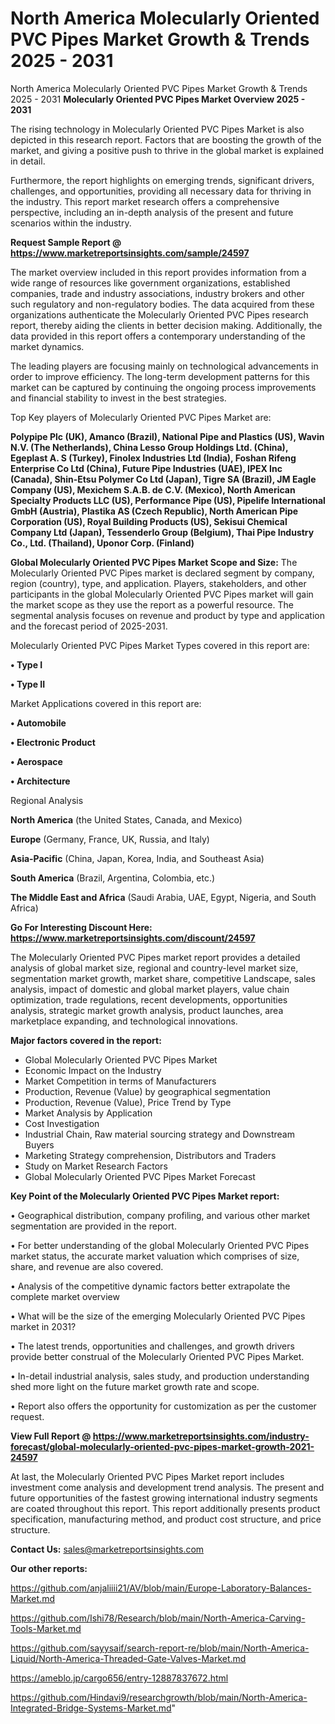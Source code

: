 # North America Molecularly Oriented PVC Pipes Market Growth & Trends 2025 - 2031
North America Molecularly Oriented PVC Pipes Market Growth & Trends 2025 - 2031
<Strong> Molecularly Oriented PVC Pipes Market Overview 2025 - 2031</strong>

The rising technology in Molecularly Oriented PVC Pipes Market is also depicted in this research report. Factors that are boosting the growth of the market, and giving a positive push to thrive in the global market is explained in detail.

Furthermore, the report highlights on emerging trends, significant drivers, challenges, and opportunities, providing all necessary data for thriving in the industry. This report market research offers a comprehensive perspective, including an in-depth analysis of the present and future scenarios within the industry.

<strong>Request Sample Report @ <a href=https://www.marketreportsinsights.com/sample/24597>https://www.marketreportsinsights.com/sample/24597</a></strong>

The market overview included in this report provides information from a wide range of resources like government organizations, established companies, trade and industry associations, industry brokers and other such regulatory and non-regulatory bodies. The data acquired from these organizations authenticate the Molecularly Oriented PVC Pipes research report, thereby aiding the clients in better decision making. Additionally, the data provided in this report offers a contemporary understanding of the market dynamics.

The leading players are focusing mainly on technological advancements in order to improve efficiency. The long-term development patterns for this market can be captured by continuing the ongoing process improvements and financial stability to invest in the best strategies.

Top Key players of Molecularly Oriented PVC Pipes Market are:

<strong>Polypipe Plc (UK), Amanco (Brazil), National Pipe and Plastics (US), Wavin N.V. (The Netherlands), China Lesso Group Holdings Ltd. (China), Egeplast A. S (Turkey), Finolex Industries Ltd (India), Foshan Rifeng Enterprise Co Ltd (China), Future Pipe Industries (UAE), IPEX Inc (Canada), Shin-Etsu Polymer Co Ltd (Japan), Tigre SA (Brazil), JM Eagle Company (US), Mexichem S.A.B. de C.V. (Mexico), North American Specialty Products LLC (US), Performance Pipe (US), Pipelife International GmbH (Austria), Plastika AS (Czech Republic), North American Pipe Corporation (US), Royal Building Products (US), Sekisui Chemical Company Ltd (Japan), Tessenderlo Group (Belgium), Thai Pipe Industry Co., Ltd. (Thailand), Uponor Corp. (Finland)</strong>

<strong><b>Global Molecularly Oriented PVC Pipes Market Scope and Size:</b></strong>
The Molecularly Oriented PVC Pipes market is declared segment by company, region (country), type, and application. Players, stakeholders, and other participants in the global Molecularly Oriented PVC Pipes market will gain the market scope as they use the report as a powerful resource. The segmental analysis focuses on revenue and product by type and application and the forecast period of 2025-2031.

Molecularly Oriented PVC Pipes Market Types covered in this report are:

<strong>• Type I

• Type II</strong>

Market Applications covered in this report are:

<strong>• Automobile

• Electronic Product

• Aerospace

• Architecture</strong> 

Regional Analysis

<strong>North America</strong> (the United States, Canada, and Mexico)

<strong>Europe</strong> (Germany, France, UK, Russia, and Italy)

<strong>Asia-Pacific</strong> (China, Japan, Korea, India, and Southeast Asia)

<strong>South America</strong> (Brazil, Argentina, Colombia, etc.)

<strong>The Middle East and Africa</strong> (Saudi Arabia, UAE, Egypt, Nigeria, and South Africa)

<strong>Go For Interesting Discount Here: <a href=https://www.marketreportsinsights.com/discount/24597>https://www.marketreportsinsights.com/discount/24597</a></strong>

The Molecularly Oriented PVC Pipes market report provides a detailed analysis of global market size, regional and country-level market size, segmentation market growth, market share, competitive Landscape, sales analysis, impact of domestic and global market players, value chain optimization, trade regulations, recent developments, opportunities analysis, strategic market growth analysis, product launches, area marketplace expanding, and technological innovations.

<strong><b>Major factors covered in the report:</b></strong>
<ul>
  <li>Global Molecularly Oriented PVC Pipes Market </li>
  <li>Economic Impact on the Industry</li>
  <li>Market Competition in terms of Manufacturers</li>
  <li>Production, Revenue (Value) by geographical segmentation</li>
  <li>Production, Revenue (Value), Price Trend by Type</li>
  <li>Market Analysis by Application</li>
  <li>Cost Investigation</li>
  <li>Industrial Chain, Raw material sourcing strategy and Downstream Buyers</li>
  <li>Marketing Strategy comprehension, Distributors and Traders</li>
  <li>Study on Market Research Factors</li>
  <li>Global Molecularly Oriented PVC Pipes Market Forecast</li>
</ul>

<strong><b>Key Point of the Molecularly Oriented PVC Pipes Market report:</b></strong>

• Geographical distribution, company profiling, and various other market segmentation are provided in the report.

• For better understanding of the global Molecularly Oriented PVC Pipes market status, the accurate market valuation which comprises of size, share, and revenue are also covered.

• Analysis of the competitive dynamic factors better extrapolate the complete market overview

• What will be the size of the emerging Molecularly Oriented PVC Pipes market in 2031?

• The latest trends, opportunities and challenges, and growth drivers provide better construal of the Molecularly Oriented PVC Pipes Market.

• In-detail industrial analysis, sales study, and production understanding shed more light on the future market growth rate and scope.

• Report also offers the opportunity for customization as per the customer request.

<strong><b>View Full Report @ <a href=https://www.marketreportsinsights.com/industry-forecast/global-molecularly-oriented-pvc-pipes-market-growth-2021-24597>https://www.marketreportsinsights.com/industry-forecast/global-molecularly-oriented-pvc-pipes-market-growth-2021-24597</a></b></strong>


At last, the Molecularly Oriented PVC Pipes Market report includes investment come analysis and development trend analysis. The present and future opportunities of the fastest growing international industry segments are coated throughout this report. This report additionally presents product specification, manufacturing method, and product cost structure, and price structure.

<strong>Contact Us:</strong>
sales@marketreportsinsights.com

<strong>Our other reports:</strong>

<a href=https://github.com/anjaliiii21/AV/blob/main/Europe-Laboratory-Balances-Market.md>https://github.com/anjaliiii21/AV/blob/main/Europe-Laboratory-Balances-Market.md</a>

<a href=https://github.com/Ishi78/Research/blob/main/North-America-Carving-Tools-Market.md>https://github.com/Ishi78/Research/blob/main/North-America-Carving-Tools-Market.md</a>

<a href=https://github.com/sayysaif/search-report-re/blob/main/North-America-Liquid/North-America-Threaded-Gate-Valves-Market.md>https://github.com/sayysaif/search-report-re/blob/main/North-America-Liquid/North-America-Threaded-Gate-Valves-Market.md</a>

<a href=https://ameblo.jp/cargo656/entry-12887837672.html>https://ameblo.jp/cargo656/entry-12887837672.html</a>

<a href=https://github.com/Hindavi9/researchgrowth/blob/main/North-America-Integrated-Bridge-Systems-Market.md>https://github.com/Hindavi9/researchgrowth/blob/main/North-America-Integrated-Bridge-Systems-Market.md</a>"
